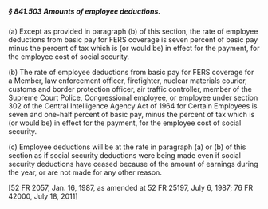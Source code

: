 ##### § 841.503 Amounts of employee deductions. #####

(a) Except as provided in paragraph (b) of this section, the rate of employee deductions from basic pay for FERS coverage is seven percent of basic pay minus the percent of tax which is (or would be) in effect for the payment, for the employee cost of social security.

(b) The rate of employee deductions from basic pay for FERS coverage for a Member, law enforcement officer, firefighter, nuclear materials courier, customs and border protection officer, air traffic controller, member of the Supreme Court Police, Congressional employee, or employee under section 302 of the Central Intelligence Agency Act of 1964 for Certain Employees is seven and one-half percent of basic pay, minus the percent of tax which is (or would be) in effect for the payment, for the employee cost of social security.

(c) Employee deductions will be at the rate in paragraph (a) or (b) of this section as if social security deductions were being made even if social security deductions have ceased because of the amount of earnings during the year, or are not made for any other reason.

[52 FR 2057, Jan. 16, 1987, as amended at 52 FR 25197, July 6, 1987; 76 FR 42000, July 18, 2011]